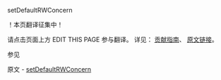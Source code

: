  setDefaultRWConcern

 ！本页翻译征集中！

请点击页面上方 EDIT THIS PAGE 参与翻译。
详见：
[贡献指南]( https://github.com/whaleal/MongoDB-Manual-zh/blob/master/CONTRIBUTING.md )、
[原文链接](  https://docs.mongodb.com/manual/reference/command/setDefaultRWConcern/  )。

 参见

原文 - [setDefaultRWConcern]( https://docs.mongodb.com/manual/reference/command/setDefaultRWConcern/ )

